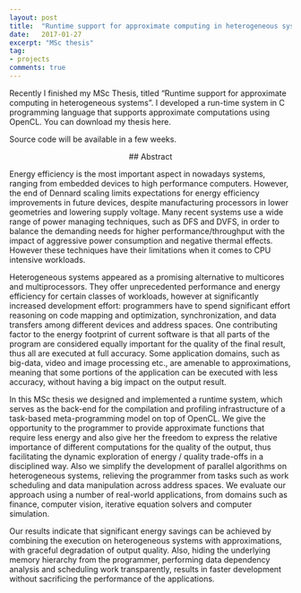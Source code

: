 ```yaml
---
layout: post
title:  "Runtime support for approximate computing in heterogeneous systems"
date:   2017-01-27
excerpt: "MSc thesis"
tag:
- projects
comments: true
---
```

Recently I finished my MSc Thesis, titled “Runtime support for approximate computing in heterogeneous systems”. I developed a run-time system in C programming language that supports approximate  computations using OpenCL. You can download my thesis here.

Source code will be available in a few weeks.
<div align="center">
 ## Abstract
</div>

Energy efficiency is the most important aspect in nowadays systems, ranging from embedded devices to high performance computers. However, the end of Dennard scaling limits expectations for energy efficiency improvements in future devices, despite manufacturing processors in lower geometries and lowering supply voltage. Many recent systems use a wide range of power managing techniques, such as DFS and DVFS, in order to balance the demanding needs for higher performance/throughput with the impact of aggressive power consumption and negative thermal effects. However these techniques have their limitations when it comes to CPU intensive workloads.

Heterogeneous systems appeared as a promising alternative to multicores and multiprocessors. They offer unprecedented performance
and energy efficiency for certain classes of workloads, however at significantly increased development effort: programmers have to spend significant effort reasoning on code mapping and optimization, synchronization, and data transfers among different devices and address
spaces. One contributing factor to the energy footprint of current software is that all parts of the program are considered equally important for the quality of the final result, thus all are executed at full accuracy. Some application domains, such as big-data, video and image processing etc., are amenable to approximations, meaning that some portions of the application can be executed with less accuracy, without having a big impact on the output result.

In this MSc thesis we designed and implemented a runtime system, which serves as the back-end for the compilation and profiling infrastructure of a task-based meta-programming model on top of OpenCL. We give the opportunity to the programmer to provide approximate functions that require less energy and also give her the freedom to express the relative  importance of different computations for the quality of the output, thus facilitating the dynamic exploration of energy / quality trade-offs in a disciplined way. Also we simplify the development of parallel algorithms on heterogeneous systems, relieving the programmer from tasks such as work scheduling and data manipulation across address spaces. We evaluate our approach using a number of real-world applications, from domains such as finance, computer vision, iterative equation solvers and computer simulation.

Our results indicate that significant energy savings can be achieved by combining the execution on heterogeneous systems with approximations, with graceful degradation of output quality. Also, hiding the underlying memory hierarchy from the programmer, performing data dependency analysis and scheduling work transparently, results in faster development without sacrificing the performance of the applications.